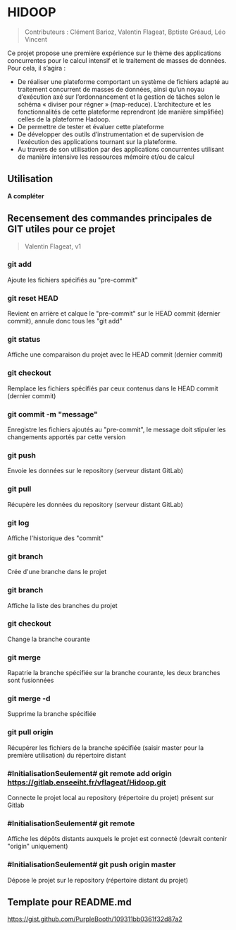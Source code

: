 # HIDOOP
> Contributeurs : Clément Barioz, Valentin Flageat, Bptiste Gréaud, Léo Vincent

Ce projet propose une première expérience sur le thème des applications concurrentes pour le calcul intensif et le traitement de masses de données. Pour cela, il s’agira :
* De réaliser une plateforme comportant un système de fichiers adapté au traitement concurrent de masses de données, ainsi qu’un noyau d’exécution axé sur l’ordonnancement et la gestion de tâches selon le schéma « diviser pour régner » (map-reduce). L’architecture et les fonctionnalités de cette plateforme reprendront (de manière simplifiée) celles de la plateforme Hadoop.
* De permettre de tester et évaluer cette plateforme
* De développer des outils d’instrumentation et de supervision de l’exécution des applications tournant sur la plateforme.
* Au travers de son utilisation par des applications concurrentes utilisant de manière intensive les ressources mémoire et/ou de calcul

## Utilisation
**A compléter**



## Recensement des commandes principales de GIT utiles pour ce projet
> Valentin Flageat, v1

### git add <path>
Ajoute les fichiers spécifiés au "pre-commit"

### git reset HEAD
Revient en arrière et calque le "pre-commit" sur le HEAD commit (dernier commit), annule donc tous les "git add"

### git status
Affiche une comparaison du projet avec le HEAD commit (dernier commit)

### git checkout <path>
Remplace les fichiers spécifiés par ceux contenus dans le HEAD commit (dernier commit)

### git commit -m "message"
Enregistre les fichiers ajoutés au "pre-commit", le message doit stipuler les changements apportés par cette version

### git push
Envoie les données sur le repository (serveur distant GitLab)

### git pull
Récupère les données du repository (serveur distant GitLab)

### git log
Affiche l'historique des "commit"

### git branch <branchname>
Crée d'une branche dans le projet

### git branch <branchname>
Affiche la liste des branches du projet

### git checkout <branchname>
Change la branche courante

### git merge <branchname>
Rapatrie la branche spécifiée sur la branche courante, les deux branches sont fusionnées

### git merge -d <branchname>
Supprime la branche spécifiée

### git pull origin <branch>
Récupérer les fichiers de la branche spécifiée (saisir master pour la première utilisation) du répertoire distant

### #InitialisationSeulement# git remote add origin https://gitlab.enseeiht.fr/vflageat/Hidoop.git
Connecte le projet local au repository (répertoire du projet) présent sur Gitlab

### #InitialisationSeulement# git remote
Affiche les dépôts distants auxquels le projet est connecté (devrait contenir "origin" uniquement)

### #InitialisationSeulement# git push origin master
Dépose le projet sur le repository (répertoire distant du projet) 





## Template pour README.md
https://gist.github.com/PurpleBooth/109311bb0361f32d87a2